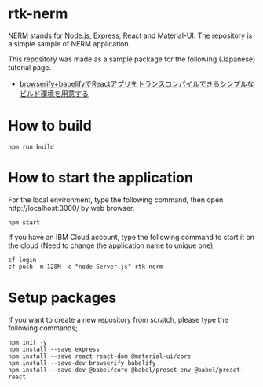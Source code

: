 # rtk-nerm

NERM stands for Node.js, Express, React and Material-UI. The repository is a simple sample of NERM application.

This repository was made as a sample package for the following (Japanese) tutorial page.

* [browserify+babelifyでReactアプリをトランスコンパイルできるシンプルなビルド環境を用意する](https://qiita.com/yamachan360/items/1ad29bf8a64e50801ca9)

# How to build

```
npm run build
```

# How to start the application

For the local environment, type the following command, then open http://localhost:3000/ by web browser.

```
npm start
```

If you have an IBM Cloud account, type the following command to start it on the cloud (Need to change the application name to unique one);

```
cf login
cf push -m 128M -c "node Server.js" rtk-nerm
```

# Setup packages

If you want to create a new repository from scratch, please type the following commands;

```
npm init -y
npm install --save express
npm install --save react react-dom @material-ui/core
npm install --save-dev browserify babelify
npm install --save-dev @babel/core @babel/preset-env @babel/preset-react
```
